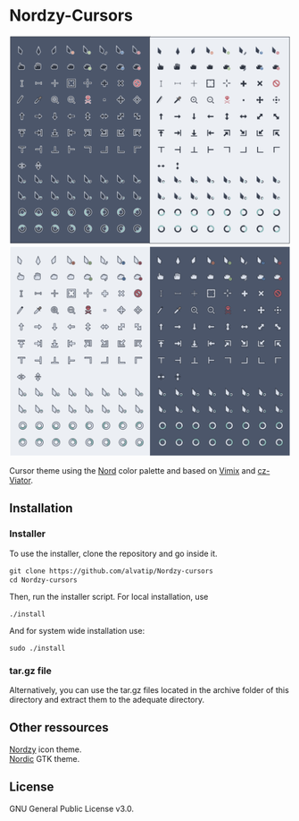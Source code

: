 # Nordzy-Cursors

![Nordzy dark icons](preview-black.png)
![Nordzy white icons](preview-white.png)

Cursor theme using the [Nord](https://github.com/arcticicestudio/nord) color palette and based on [Vimix](https://github.com/vinceliuice/Vimix-cursors) and [cz-Viator](https://github.com/charakterziffer/cursor-toolbox).

## Installation

### Installer
To use the installer, clone the repository and go inside it.
```
git clone https://github.com/alvatip/Nordzy-cursors
cd Nordzy-cursors
```
Then, run the installer script. For local installation, use
``` 
./install
```
And for system wide installation use:
``` 
sudo ./install
```
### tar.gz file
Alternatively, you can use the tar.gz files located in the archive folder of this directory and extract them to the adequate directory.
## Other ressources
[Nordzy](https://github.com/alvatip/Nordzy-icon) icon theme. </br> 
[Nordic](https://github.com/EliverLara/Nordic) GTK theme.
## License

GNU General Public License v3.0.




